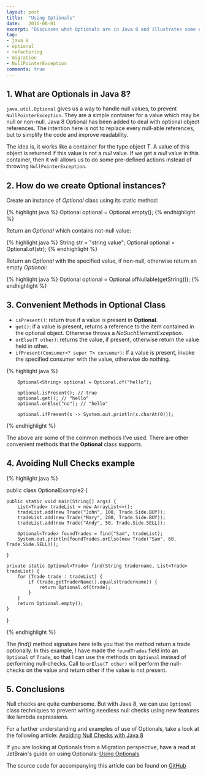 ```yaml
---
layout: post
title:  "Using Optionals"
date:   2016-08-01
excerpt: "Discusses what Optionals are in Java 8 and illustrates some examples."
tag:
- java 8
- optional
- refactoring
- migration
- NullPointerException
comments: true
---
```


## 1. What are Optionals in Java 8?

`java.util.Optional` gives us a way to handle null values, to prevent `NullPointerException`. They are a simple container
 for a value which may be null or non-null. Java 8 Optional<T> has been added to deal with optional object references.
 The intention here is not to replace every null-able references, but to simplify the code and improve readability.

 The idea is, it works like a container for the type object *T*. A value of this object is returned if this value is not a
 *null* value. If we get a *null* value in this container, then it will allows us to do some pre-defined actions instead
 of throwing `NullPointerException`.

## 2. How do we create Optional<T> instances?

Create an instance of *Optional* class using its static method:

{% highlight java %}
Optional<String> optional = Optional.empty();
{% endhighlight %}

Return an *Optional* which contains not-null value:

{% highlight java %}
String str = "string value";
Optional<String> optional = Optional.of(str);
{% endhighlight %}

Return an *Optional* with the specified value, if non-null, otherwise return an empty *Optional*:

{% highlight java %}
Optional<String> optional = Optional.ofNullable(getString());
{% endhighlight %}

## 3. Convenient Methods in Optional Class

* `isPresent()`: return true if a value is present in **Optional**.
* `get()`: if a value is present, returns a reference to the item contained in the optional object. Otherwise throws a *NoSuchElementException*.
* `orElse(T other)`: returns the value, if present, otherwise return the value held in other.
* `ifPresent(Consumer<? super T> consumer)`: If a value is present, invoke the specified consumer with the value, otherwise do nothing.

{% highlight java %}

        Optional<String> optional = Optional.of("hello");

        optional.isPresent(); // true
        optional.get(); // "hello"
        optional.orElse("no"); // "hello"

        optional.ifPresent(s -> System.out.println(s.charAt(0)));

{% endhighlight %}

The above are some of the common methods I've used. There are other convenient methods that the **Optional** class supports.


## 4. Avoiding Null Checks example

{% highlight java %}

public class OptionalExample2 {

    public static void main(String[] args) {
        List<Trade> tradeList = new ArrayList<>();
        tradeList.add(new Trade("John", 100, Trade.Side.BUY));
        tradeList.add(new Trade("Mary", 200, Trade.Side.BUY));
        tradeList.add(new Trade("Andy", 50, Trade.Side.SELL));

        Optional<Trade> foundTrades = find("Sam", tradeList);
        System.out.println(foundTrades.orElse(new Trade("Sam", 60, Trade.Side.SELL)));

    }

    private static Optional<Trade> find(String tradername, List<Trade> tradeList) {
        for (Trade trade : tradeList) {
            if (trade.getTraderName().equals(tradername)) {
                return Optional.of(trade);
            }
        }
        return Optional.empty();
    }
}

{% endhighlight %}

The *find()* method signature here tells you that the method return a trade optionally. In this example, I have made the
`foundTrades` field into an `Optional` of `Trade`, so that I can use the methods on `Optional` instead of performing
null-checks. Call to `orElse(T other)` will perform the null-checks on the value and return other if the value is not
present.


## 5. Conclusions

Null checks are quite cumbersome. But with Java 8, we can use `Optional` class techniques to prevent writing needless
 null checks using new features like lambda expressions.

 For a further understanding and examples of use of Optionals, take a look at the following article:
 [Avoiding Null Checks with Java 8](http://winterbe.com/posts/2015/03/15/avoid-null-checks-in-java/)

 If you are looking at Optionals from a Migration perspective, have a read at JetBrain's guide on using Optionals:
  [Using Optionals](https://www.jetbrains.com/help/idea/2016.1/tutorial-migrating-to-java-8.html#d355044e686)


The source code for accompanying this article can be found on [GitHub](https://github.com/mahadyhasan/tutorials/tree/master/core-java8)

